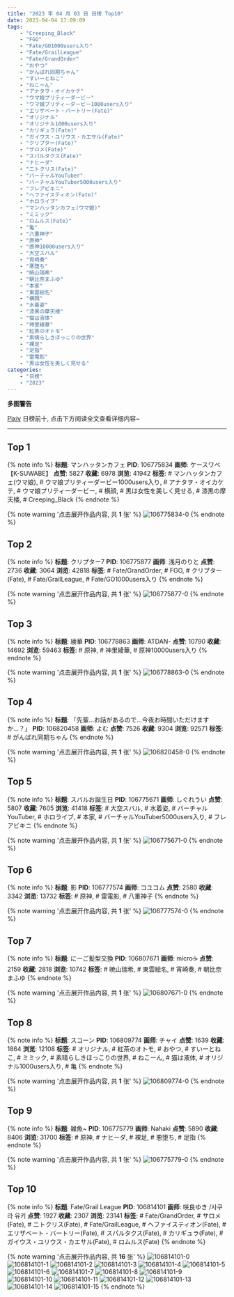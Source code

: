 ```yaml
---
title: "2023 年 04 月 03 日 日榜 Top10"
date: 2023-04-04 17:09:09
tags:
    - "Creeping_Black"
    - "FGO"
    - "Fate/GO1000users入り"
    - "Fate/GrailLeague"
    - "Fate/GrandOrder"
    - "おやつ"
    - "がんばれ同期ちゃん"
    - "すいーとねこ"
    - "ねこーん"
    - "アナタヲ・オイカケテ"
    - "ウマ娘プリティーダービー"
    - "ウマ娘プリティーダービー1000users入り"
    - "エリザベート・バートリー(Fate)"
    - "オリジナル"
    - "オリジナル1000users入り"
    - "カリギュラ(Fate)"
    - "ガイウス・ユリウス・カエサル(Fate)"
    - "クリプター(Fate)"
    - "サロメ(Fate)"
    - "スパルタクス(Fate)"
    - "ナヒーダ"
    - "ニトクリス(Fate)"
    - "バーチャルYouTuber"
    - "バーチャルYouTuber5000users入り"
    - "フレアビキニ"
    - "ヘファイスティオン(Fate)"
    - "ホロライブ"
    - "マンハッタンカフェ(ウマ娘)"
    - "ミミック"
    - "ロムルス(Fate)"
    - "亀"
    - "八重神子"
    - "原神"
    - "原神10000users入り"
    - "大空スバル"
    - "宵崎奏"
    - "悪堕ち"
    - "暁山瑞希"
    - "朝比奈まふゆ"
    - "本家"
    - "東雲絵名"
    - "横顔"
    - "水着姿"
    - "漆黒の摩天楼"
    - "猫は液体"
    - "神里綾華"
    - "紅茶のオトモ"
    - "素晴らしきほっこりの世界"
    - "裸足"
    - "足指"
    - "雷電影"
    - "黒は女性を美しく見せる"
categories:
    - "日榜"
    - "2023"
---
```


<i class="fa fa-triangle-exclamation"></i>**多图警告**<i class="fa fa-triangle-exclamation"></i>

[Pixiv](https://www.pixiv.net/) 日榜前十, 点击下方阅读全文查看详细内容~

<!-- more -->

---

## Top 1

{% note info %}
**标题**: マンハッタンカフェ
**PID**: 106775834 **画师**: ケースワベ【K-SUWABE】
**点赞**: 5827 **收藏**: 6978 **浏览**: 41942
**标签**: # マンハッタンカフェ(ウマ娘), # ウマ娘プリティーダービー1000users入り, # アナタヲ・オイカケテ, # ウマ娘プリティーダービー, # 横顔, # 黒は女性を美しく見せる, # 漆黒の摩天楼, # Creeping_Black
{% endnote %}

{% note warning '点击展开作品内容, 共 **1** 张' %}
![106775834-0](https://i.pixiv.re/img-original/img/2023/04/02/00/00/50/106775834_p0.jpg)
{% endnote %}

## Top 2

{% note info %}
**标题**: クリプター7
**PID**: 106775877 **画师**: 浅月のりと
**点赞**: 2736 **收藏**: 3064 **浏览**: 42818
**标签**: # Fate/GrandOrder, # FGO, # クリプター(Fate), # Fate/GrailLeague, # Fate/GO1000users入り
{% endnote %}

{% note warning '点击展开作品内容, 共 **1** 张' %}
![106775877-0](https://i.pixiv.re/img-original/img/2023/04/02/00/01/05/106775877_p0.jpg)
{% endnote %}

## Top 3

{% note info %}
**标题**: 綾華
**PID**: 106778863 **画师**: ATDAN-
**点赞**: 10790 **收藏**: 14692 **浏览**: 59463
**标签**: # 原神, # 神里綾華, # 原神10000users入り
{% endnote %}

{% note warning '点击展开作品内容, 共 **1** 张' %}
![106778863-0](https://i.pixiv.re/img-original/img/2023/04/02/13/06/07/106778863_p0.jpg)
{% endnote %}

## Top 4

{% note info %}
**标题**: 「先輩…お話があるので…今夜お時間いただけますか…？」
**PID**: 106820458 **画师**: よむ
**点赞**: 7526 **收藏**: 9304 **浏览**: 92571
**标签**: # がんばれ同期ちゃん
{% endnote %}

{% note warning '点击展开作品内容, 共 **1** 张' %}
![106820458-0](https://i.pixiv.re/img-original/img/2023/04/03/08/02/54/106820458_p0.png)
{% endnote %}

## Top 5

{% note info %}
**标题**: スバルお誕生日
**PID**: 106775671 **画师**: しぐれうい
**点赞**: 5807 **收藏**: 7605 **浏览**: 41418
**标签**: # 大空スバル, # 水着姿, # バーチャルYouTuber, # ホロライブ, # 本家, # バーチャルYouTuber5000users入り, # フレアビキニ
{% endnote %}

{% note warning '点击展开作品内容, 共 **1** 张' %}
![106775671-0](https://i.pixiv.re/img-original/img/2023/04/02/00/00/01/106775671_p0.jpg)
{% endnote %}

## Top 6

{% note info %}
**标题**: 影
**PID**: 106777574 **画师**: コユコム
**点赞**: 2580 **收藏**: 3342 **浏览**: 13732
**标签**: # 原神, # 雷電影, # 八重神子
{% endnote %}

{% note warning '点击展开作品内容, 共 **1** 张' %}
![106777574-0](https://i.pixiv.re/img-original/img/2023/04/02/00/39/32/106777574_p0.jpg)
{% endnote %}

## Top 7

{% note info %}
**标题**: にーご髪型交換
**PID**: 106807671 **画师**: micro☕
**点赞**: 2159 **收藏**: 2818 **浏览**: 10742
**标签**: # 暁山瑞希, # 東雲絵名, # 宵崎奏, # 朝比奈まふゆ
{% endnote %}

{% note warning '点击展开作品内容, 共 **1** 张' %}
![106807671-0](https://i.pixiv.re/img-original/img/2023/04/02/22/22/26/106807671_p0.jpg)
{% endnote %}

## Top 8

{% note info %}
**标题**: スコーン
**PID**: 106809774 **画师**: チャイ
**点赞**: 1639 **收藏**: 1864 **浏览**: 12108
**标签**: # オリジナル, # 紅茶のオトモ, # おやつ, # すいーとねこ, # ミミック, # 素晴らしきほっこりの世界, # ねこーん, # 猫は液体, # オリジナル1000users入り, # 亀
{% endnote %}

{% note warning '点击展开作品内容, 共 **1** 张' %}
![106809774-0](https://i.pixiv.re/img-original/img/2023/04/02/23/14/31/106809774_p0.png)
{% endnote %}

## Top 9

{% note info %}
**标题**: 雑魚~
**PID**: 106775779 **画师**: Nahaki
**点赞**: 5890 **收藏**: 8406 **浏览**: 31700
**标签**: # 原神, # ナヒーダ, # 裸足, # 悪堕ち, # 足指
{% endnote %}

{% note warning '点击展开作品内容, 共 **1** 张' %}
![106775779-0](https://i.pixiv.re/img-original/img/2023/04/02/10/02/45/106775779_p0.png)
{% endnote %}

## Top 10

{% note info %}
**标题**: Fate/Grail League
**PID**: 106814101 **画师**: 咲良ゆき /사쿠라 유키
**点赞**: 1927 **收藏**: 2307 **浏览**: 23141
**标签**: # Fate/GrandOrder, # サロメ(Fate), # ニトクリス(Fate), # Fate/GrailLeague, # ヘファイスティオン(Fate), # エリザベート・バートリー(Fate), # スパルタクス(Fate), # カリギュラ(Fate), # ガイウス・ユリウス・カエサル(Fate), # ロムルス(Fate)
{% endnote %}

{% note warning '点击展开作品内容, 共 **16** 张' %}
![106814101-0](https://i.pixiv.re/img-original/img/2023/04/03/00/57/08/106814101_p0.png)
![106814101-1](https://i.pixiv.re/img-original/img/2023/04/03/00/57/08/106814101_p1.png)
![106814101-2](https://i.pixiv.re/img-original/img/2023/04/03/00/57/08/106814101_p2.png)
![106814101-3](https://i.pixiv.re/img-original/img/2023/04/03/00/57/08/106814101_p3.png)
![106814101-4](https://i.pixiv.re/img-original/img/2023/04/03/00/57/08/106814101_p4.png)
![106814101-5](https://i.pixiv.re/img-original/img/2023/04/03/00/57/08/106814101_p5.png)
![106814101-6](https://i.pixiv.re/img-original/img/2023/04/03/00/57/08/106814101_p6.png)
![106814101-7](https://i.pixiv.re/img-original/img/2023/04/03/00/57/08/106814101_p7.png)
![106814101-8](https://i.pixiv.re/img-original/img/2023/04/03/00/57/08/106814101_p8.png)
![106814101-9](https://i.pixiv.re/img-original/img/2023/04/03/00/57/08/106814101_p9.png)
![106814101-10](https://i.pixiv.re/img-original/img/2023/04/03/00/57/08/106814101_p10.png)
![106814101-11](https://i.pixiv.re/img-original/img/2023/04/03/00/57/08/106814101_p11.png)
![106814101-12](https://i.pixiv.re/img-original/img/2023/04/03/00/57/08/106814101_p12.png)
![106814101-13](https://i.pixiv.re/img-original/img/2023/04/03/00/57/08/106814101_p13.png)
![106814101-14](https://i.pixiv.re/img-original/img/2023/04/03/00/57/08/106814101_p14.png)
![106814101-15](https://i.pixiv.re/img-original/img/2023/04/03/00/57/08/106814101_p15.png)
{% endnote %}
